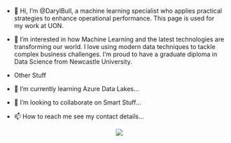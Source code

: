 - 👋 Hi, I’m @DarylBull, a machine learning specialist who applies practical strategies to enhance operational performance. This page is used for my work at UON.
- 👀 I’m interested in how Machine Learning and the latest technologies  are transforming our world. I love using modern data techniques to tackle complex business challenges. I’m proud to have a graduate diploma in Data Science from Newcastle University. 
- Other Stuff
- 🌱 I’m currently learning Azure Data Lakes...
- 💞️ I’m looking to collaborate on Smart Stuff...
- 📫 How to reach me see my contact details...

  <!-- Social Links -->
  <p align="center">
  <a href="https://linkedin.com/in/darylbull"><img src="https://img.shields.io/badge/-LinkedIn-0072b1?style=flat-square&logo=linkedin&logoColor=white"/></a>
  </p>

<!---
DarylBull/DarylBull is a ✨ special ✨ repository because its `README.md` (this file) appears on your GitHub profile.
You can click the Preview link to take a look at your changes.
--->
